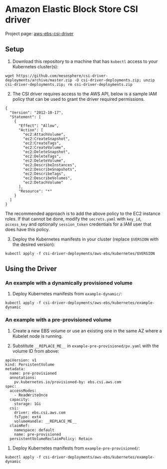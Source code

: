 # Amazon Elastic Block Store CSI driver

Project page: [aws-ebs-csi-driver](https://github.com/kubernetes-sigs/aws-ebs-csi-driver)

## Setup

1) Download this repository to a machine that has `kubectl` access to your Kubernetes cluster(s):

```
wget https://github.com/mesosphere/csi-driver-deployments/archive/master.zip -O csi-driver-deployments.zip; unzip csi-driver-deployments.zip; rm csi-driver-deployments.zip
```

2) The CSI driver requires access to the AWS API, below is a sample IAM policy that can be used to grant the driver required permissions.

```
{
  "Version": "2012-10-17",
  "Statement": [
    {
      "Effect": "Allow",
      "Action": [
        "ec2:AttachVolume",
        "ec2:CreateSnapshot",
        "ec2:CreateTags",
        "ec2:CreateVolume",
        "ec2:DeleteSnapshot",
        "ec2:DeleteTags",
        "ec2:DeleteVolume",
        "ec2:DescribeInstances",
        "ec2:DescribeSnapshots",
        "ec2:DescribeTags",
        "ec2:DescribeVolumes",
        "ec2:DetachVolume"
      ],
      "Resource": "*"
    }
  ]
}
```

The recommended approach is to add the above policy to the EC2 instance roles. If that cannot be done, modify the `secrets.yaml` with `key_id`, `access_key` and optionally `session_token` credentials for a IAM user that does have this policy.

3) Deploy the Kubernetes manifests in your cluster (replace `$VERSION` with the desired version):

```
kubectl apply -f csi-driver-deployments/aws-ebs/kubernetes/$VERSION
```

## Using the Driver

### An example with a dynamically provisioned volume

1) Deploy Kubernetes manifests from `example-dynamic/`:

```
kubectl apply -f csi-driver-deployments/aws-ebs/kubernetes/example-dynamic
```

### An example with a pre-provisioned volume

1) Create a new EBS volume or use an existing one in the same AZ where a Kubelet node is running.

1) Substitute `__REPLACE_ME__` in `example-pre-provisioned/pv.yaml` with the volume ID from above:

```
apiVersion: v1
kind: PersistentVolume
metadata:
  name: pre-provisioned
  annotations:
    pv.kubernetes.io/provisioned-by: ebs.csi.aws.com
spec:
  accessModes:
    - ReadWriteOnce
  capacity:
    storage: 1Gi
  csi:
    driver: ebs.csi.aws.com
    fsType: ext4
    volumeHandle: __REPLACE_ME__
  claimRef:
    namespace: default
    name: pre-provisioned
  persistentVolumeReclaimPolicy: Retain
```

1) Deploy Kubernetes manifests from `example-pre-provisioned/`:

```
kubectl apply -f csi-driver-deployments/aws-ebs/kubernetes/example-dynamic
```